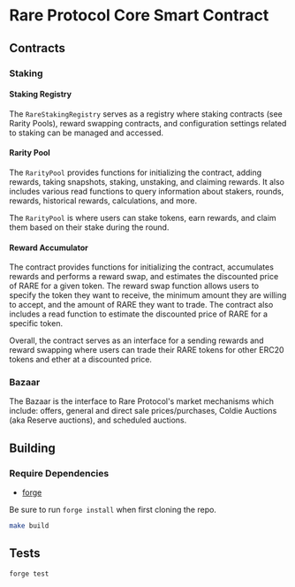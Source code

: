 # Rare Protocol Core Smart Contract

## Contracts

### Staking
#### Staking Registry
The `RareStakingRegistry` serves as a registry where staking contracts (see Rarity Pools), reward swapping contracts, and configuration settings related to staking can be managed and accessed.

#### Rarity Pool
The `RarityPool` provides functions for initializing the contract, adding rewards, taking snapshots, staking, unstaking, and claiming rewards. It also includes various read functions to query information about stakers, rounds, rewards, historical rewards, calculations, and more.

The `RarityPool` is where users can stake tokens, earn rewards, and claim them based on their stake during the round.

#### Reward Accumulator
The contract provides functions for initializing the contract, accumulates rewards and performs a reward swap, and estimates the discounted price of RARE for a given token. The reward swap function allows users to specify the token they want to receive, the minimum amount they are willing to accept, and the amount of RARE they want to trade. The contract also includes a read function to estimate the discounted price of RARE for a specific token.

Overall, the contract serves as an interface for a sending rewards and reward swapping where users can trade their RARE tokens for other ERC20 tokens and ether at a discounted price.

### Bazaar
The Bazaar is the interface to Rare Protocol's market mechanisms which include: offers, general and direct sale prices/purchases, Coldie Auctions (aka Reserve auctions), and scheduled auctions.


## Building
### Require Dependencies
* [forge](https://github.com/foundry-rs/foundry)

Be sure to run `forge install` when first cloning the repo.

```bash
make build
```

## Tests
```bash
forge test
```
